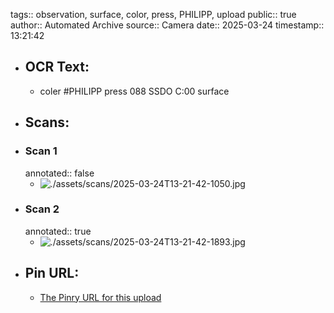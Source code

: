 tags:: observation, surface, color, press, PHILIPP, upload
public:: true
author:: Automated Archive
source:: Camera
date:: 2025-03-24
timestamp:: 13:21:42

- ## OCR Text:
	- coler
	  #PHILIPP
	  press
	  088
	  SSDO C:00
	  surface
- ## Scans:
- ### Scan 1
  annotated:: false
	- ![./assets/scans/2025-03-24T13-21-42-1050.jpg](./assets/scans/2025-03-24T13-21-42-1050.jpg)
- ### Scan 2
  annotated:: true
	- ![./assets/scans/2025-03-24T13-21-42-1893.jpg](./assets/scans/2025-03-24T13-21-42-1893.jpg)
- ## Pin URL:
	- [The Pinry URL for this upload](https://pinry.petau.net/pins/239/)